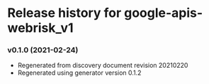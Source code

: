 # Release history for google-apis-webrisk_v1

### v0.1.0 (2021-02-24)

* Regenerated from discovery document revision 20210220
* Regenerated using generator version 0.1.2

